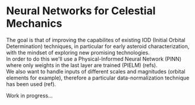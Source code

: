 # Neural Networks for Celestial Mechanics 
The goal is that of improving the capabilites of existing IOD (Initial Orbital Determination) techniques, in particular for early asteroid characterization, with the mindset of exploring new promising technologies. \
In order to do this we'll use a Physical-Informed Neural Network (PINN) where only weights in the last layer are trained (PIELM) (refs). \
We also want to handle inputs of different scales and magnitudes (orbital elements for example), therefore a particular data-normalization technique has been used (ref). 

Work in progress...

